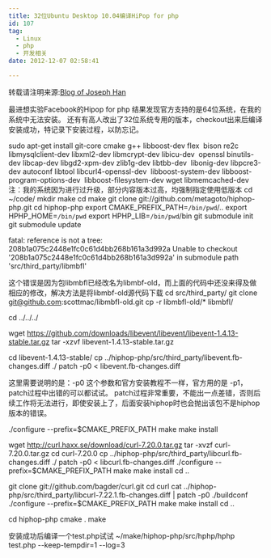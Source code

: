 ```yaml
---
title: 32位Ubuntu Desktop 10.04编译HiPop for php
id: 107
tag:
  - Linux
  - php
  - 开发相关
date: 2012-12-07 02:58:41

---
```


转载请注明来源:[Blog of Joseph Han](http://blog.joseph-han.net/ "Blog of Joseph Han")

最进想实验Facebook的Hipop for php
结果发现官方支持的是64位系统，在我的系统中无法安装。
还有有高人改出了32位系统专用的版本，checkout出来后编译安装成功，特记录下安装过程，以防忘记。

sudo apt-get install git-core cmake g++ libboost-dev flex  bison re2c libmysqlclient-dev libxml2-dev libmcrypt-dev libicu-dev  openssl binutils-dev libcap-dev libgd2-xpm-dev zlib1g-dev libtbb-dev  libonig-dev libpcre3-dev autoconf libtool libcurl4-openssl-dev  libboost-system-dev libboost-program-options-dev  libboost-filesystem-dev wget libmemcached-dev
注：我的系统因为进行过升级，部分内容版本过高，均强制指定使用低版本
cd ~/code/
mkdir make
cd make
git clone git://github.com/metagoto/hiphop-php.git
cd hiphop-php
export CMAKE_PREFIX_PATH=`/bin/pwd`/..
export HPHP_HOME=`/bin/pwd`
export HPHP_LIB=`/bin/pwd`/bin
git submodule init
git submodule update

fatal: reference is not a tree: 208b1a075c2448e1fc0c61d4bb268b161a3d992a
Unable to checkout '208b1a075c2448e1fc0c61d4bb268b161a3d992a' in submodule path 'src/third_party/libmbfl'

这个错误是因为包libmbfl已经改名为libmbf-old，而上面的代码中还没来得及做相应的修改，解决方法是将libmbf-old源代码下载
cd src/third_party/
git clone git@github.com:scottmac/libmbfl-old.git
cp -r libmbfl-old/* libmbfl/

cd ../../../

wget https://github.com/downloads/libevent/libevent/libevent-1.4.13-stable.tar.gz
tar -xzvf libevent-1.4.13-stable.tar.gz

cd libevent-1.4.13-stable/
cp ../hiphop-php/src/third_party/libevent.fb-changes.diff ./
patch -p0 &lt; libevent.fb-changes.diff

这里需要说明的是：-p0 这个参数和官方安装教程不一样，官方用的是 -p1，patch过程中出错的可以都试试。
patch过程非常重要，不能出一点差错，否则后续工作将无法进行，即使安装上了，后面安装hiphop时也会抛出该包不是hiphop版本的错误。

./configure --prefix=$CMAKE_PREFIX_PATH
make
make install

wget http://curl.haxx.se/download/curl-7.20.0.tar.gz
tar -xvzf curl-7.20.0.tar.gz
cd curl-7.20.0
cp ../hiphop-php/src/third_party/libcurl.fb-changes.diff ./
patch -p0 &lt; libcurl.fb-changes.diff
./configure --prefix=$CMAKE_PREFIX_PATH
make
make install
cd ..

git clone git://github.com/bagder/curl.git
cd curl
cat ../hiphop-php/src/third_party/libcurl-7.22.1.fb-changes.diff | patch -p0
./buildconf
./configure --prefix=$CMAKE_PREFIX_PATH
make
make install
cd ..

cd hiphop-php
cmake .
make

安装成功后编译一个test.php试试
~/make/hiphop-php/src/hphp/hphp test.php --keep-tempdir=1 --log=3